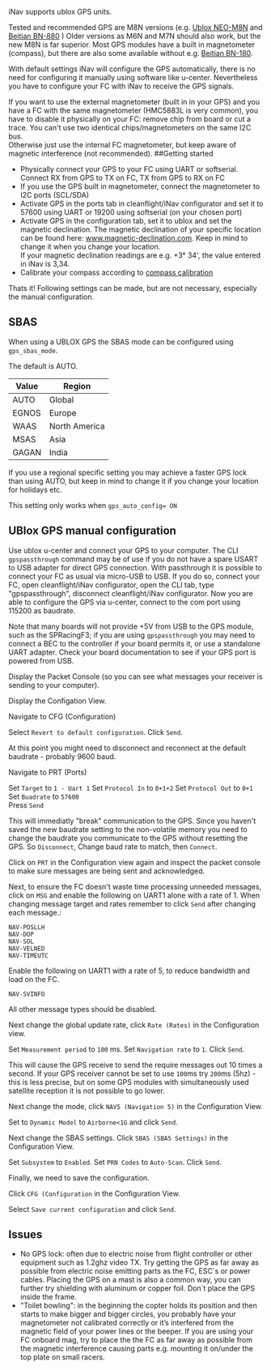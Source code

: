 iNav supports ublox GPS units.

Tested and recommended GPS are M8N versions (e.g. [Ublox NEO-M8N](http://www.banggood.com/Ublox-NEO-M8N-Flight-Controller-GPS-with-Protective-Shell-for-PIX-PX4-Pixhawk-p-1005394.html?p=ZL241728738232015106) and [Beitian BN-880](http://www.banggood.com/UBLOX-NEO-M8N-BN-880-Flight-Control-GPS-Module-Dual-Module-Compass-p-971082.html?p=ZL241728738232015106) )
Older versions as M6N and M7N should also work, but the new M8N is far superior. Most GPS modules have a built in magnetometer (compass), but there are also some available without e.g. [Beitian BN-180](http://www.banggood.com/Beitian-BN-180-Flight-Control-GPS-Module-Dule-Module-without-Compass-p-1040322.html?p=ZL241728738232015106). 

With default settings iNav will configure the GPS automatically, there is no need for configuring it manually using software like u-center. Nevertheless you have to configure your FC with iNav to receive the GPS signals.

If you want to use the external magnetometer (built in in your GPS) and you have a FC with the same magnetometer (HMC5883L is very common), you have to disable it physically on your FC: remove chip from board or cut a trace. You can't use two identical chips/magnetometers on the same I2C bus.  
Otherwise just use the internal FC magnetometer, but keep aware of magnetic interference (not recommended).
##Getting started
- Physically connect your GPS to your FC using UART or softserial. Connect RX from GPS to TX on FC, TX from GPS to RX on FC
- If you use the GPS built in magnetometer, connect the magnetometer to I2C ports (SCL/SDA)
- Activate GPS in the ports tab in cleanflight/iNav configurator and set it to 57600 using UART or 19200 using softserial (on your chosen port)
- Activate GPS in the configuration tab, set it to ublox and set the magnetic declination. The magnetic declination of your specific location can be found here: www.magnetic-declination.com. Keep in mind to change it when you change your location.  
If your magnetic declination readings are e.g. +3° 34', the value entered in iNav is 3,34. 
- Calibrate your compass according to [compass calibration](https://github.com/iNavFlight/inav/wiki/4.-Sensor-calibration#compass-calibration)

Thats it!
Following settings can be made, but are not necessary, especially the manual configuration. 

## SBAS

When using a UBLOX GPS the SBAS mode can be configured using `gps_sbas_mode`.

The default is AUTO.

| Value    | Region        |
| -------- | ------------- |
| AUTO     | Global        |
| EGNOS    | Europe        |
| WAAS     | North America |
| MSAS     | Asia          |
| GAGAN    | India         |

If you use a regional specific setting you may achieve a faster GPS lock than using AUTO, but keep in mind to change it if you change your location for holidays etc.

This setting only works when `gps_auto_config= ON`

## UBlox GPS manual configuration

Use ublox u-center and connect your GPS to your computer.  The CLI `gpspassthrough` command may be of use if you do not have a spare USART to USB adapter for direct GPS connection. With passthrough it is possible to connect your FC as usual via micro-USB to USB. If you do so, connect your FC, open cleanflight/iNav configurator, open the CLI tab, type "gpspassthrough", disconnect cleanflight/iNav configurator. Now you are able to configure the GPS via u-center, connect to the com port using 115200 as baudrate.

Note that many boards will not provide +5V from USB to the GPS module, such as the SPRacingF3; if you are using `gpspassthrough` you may need to connect a BEC to the controller if your board permits it, or use a standalone UART adapter. Check your board documentation to see if your GPS port is powered from USB.

Display the Packet Console (so you can see what messages your receiver is sending to your computer).

Display the Configation View.

Navigate to CFG (Configuration)

Select `Revert to default configuration`.
Click `Send`.

At this point you might need to disconnect and reconnect at the default baudrate - probably 9600 baud.

Navigate to PRT (Ports)

Set `Target` to `1 - Uart 1`
Set `Protocol In` to `0+1+2`
Set `Protocol Out` to `0+1`
Set `Buadrate` to `57600`  
Press `Send`

This will immediatly "break" communication to the GPS. Since you haven't saved the new baudrate setting to the non-volatile memory you need to change the baudrate you communicate to the GPS without resetting the GPS. So `Disconnect`, Change baud rate to match, then `Connect`. 

Click on `PRT` in the Configuration view again and inspect the packet console to make sure messages are being sent and acknowledged.

Next, to ensure the FC doesn't waste time processing unneeded messages, click on `MSG` and enable the following on UART1 alone with a rate of 1. When changing message target and rates remember to click `Send` after changing each message.:

    NAV-POSLLH
    NAV-DOP
    NAV-SOL
    NAV-VELNED
    NAV-TIMEUTC

Enable the following on UART1 with a rate of 5, to reduce bandwidth and load on the FC.

    NAV-SVINFO

All other message types should be disabled.

Next change the global update rate, click `Rate (Rates)` in the Configuration view.

Set `Measurement period` to `100` ms.
Set `Navigation rate` to `1`.
Click `Send`.

This will cause the GPS receive to send the require messages out 10 times a second.  If your GPS receiver cannot be set to use `100`ms try `200`ms (5hz) - this is less precise, but on some GPS modules with simultaneously used satellite reception it is not possible to go lower.

Next change the mode, click `NAV5 (Navigation 5)` in the Configuration View.

Set to `Dynamic Model` to `Airborne<1G` and click `Send`.

Next change the SBAS settings.  Click `SBAS (SBAS Settings)` in the Configuration View.

Set `Subsystem` to `Enabled`.
Set `PRN Codes` to `Auto-Scan`.
Click `Send`.

Finally, we need to save the configuration.

Click `CFG (Configuration` in the Configuration View.

Select `Save current configuration` and click `Send`.

## Issues
- No GPS lock: often due to electric noise from flight controller or other equipment such as 1.2ghz video TX. Try getting the GPS as far away as possible from electric noise emitting parts as the FC, ESC´s or power cables. Placing the GPS on a mast is also a common way, you can further try shielding with aluminum or copper foil. Don´t place the GPS inside the frame.
- "Toilet bowling": in the beginning the copter holds its position and then starts to make bigger and bigger circles, you probably have your magnetometer not calibrated correctly or it’s interfered from the magnetic field of your power lines or the beeper.
If you are using your FC onboard mag, try to place the the FC as far away as possible from the magnetic interference causing parts e.g. mounting it on/under the top plate on small racers.